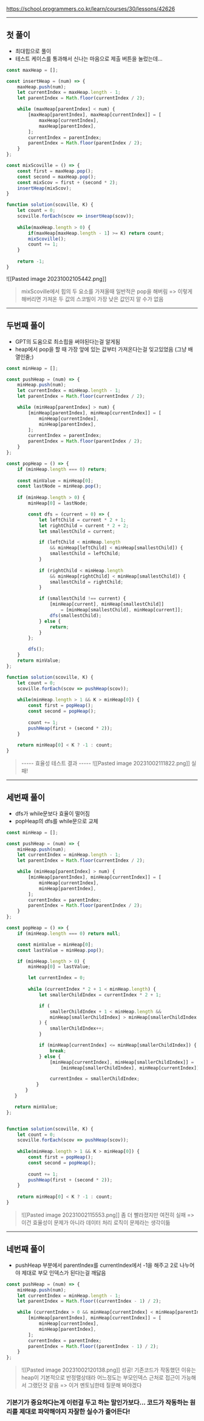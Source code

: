 https://school.programmers.co.kr/learn/courses/30/lessons/42626

---
## 첫 풀이

- 최대힙으로 풀이
- 테스트 케이스를 통과해서 신나는 마음으로 제출 버튼을 눌렀는데...


```javascript
const maxHeap = [];

const insertHeap = (num) => {
    maxHeap.push(num);
    let currentIndex = maxHeap.length - 1;
    let parentIndex = Math.floor(currentIndex / 2);

    while (maxHeap[parentIndex] < num) {
        [maxHeap[parentIndex], maxHeap[currentIndex]] = [
            maxHeap[currentIndex],
            maxHeap[parentIndex],
        ];
        currentIndex = parentIndex;
        parentIndex = Math.floor(parentIndex / 2);
    }
};

const mixScoville = () => {
    const first = maxHeap.pop();
    const second = maxHeap.pop();
    const mixScov = first + (second * 2);
    insertHeap(mixScov);
}

function solution(scoville, K) {
    let count = 0;
    scoville.forEach(scov => insertHeap(scov));
    
    while(maxHeap.length > 0) {
        if(maxHeap[maxHeap.length - 1] >= K) return count;
        mixScoville();
        count += 1;
    }
    
    return -1;
}
```

 ![[Pasted image 20231002105442.png]]

> mixScoville에서 힙의 두 요소를 가져올때 일반적은 pop을 해버림
> => 이렇게 해버리면 가져온 두 값의 스코빌이 가장 낮은 값인지 알 수가 없음


---

## 두번째 풀이

- GPT의 도움으로 최소힙을 써야된다는걸 알게됨
- heap에서 pop을 할 때 가장 앞에 있는 값부터 가져온다는걸 잊고있었음 (그냥 배열인줄;)

```javascript
const minHeap = [];

const pushHeap = (num) => {
    minHeap.push(num);
    let currentIndex = minHeap.length - 1;
    let parentIndex = Math.floor(currentIndex / 2);

    while (minHeap[parentIndex] > num) {
        [minHeap[parentIndex], minHeap[currentIndex]] = [
            minHeap[currentIndex],
            minHeap[parentIndex],
        ];
        currentIndex = parentIndex;
        parentIndex = Math.floor(parentIndex / 2);
    }
};

const popHeap = () => {
    if (minHeap.length === 0) return;
    
    const minValue = minHeap[0];
    const lastNode = minHeap.pop();
    
    if (minHeap.length > 0) {
        minHeap[0] = lastNode;

        const dfs = (current = 0) => {
            let leftChild = current * 2 + 1;
            let rightChild = current * 2 + 2;
            let smallestChild = current;

            if (leftChild < minHeap.length 
	            && minHeap[leftChild] < minHeap[smallestChild]) {
                smallestChild = leftChild;
            }
            
            if (rightChild < minHeap.length 
	            && minHeap[rightChild] < minHeap[smallestChild]) {
                smallestChild = rightChild;
            }

            if (smallestChild !== current) {
                [minHeap[current], minHeap[smallestChild]] 
	                = [minHeap[smallestChild], minHeap[current]];
                dfs(smallestChild);
            } else {
                return;
            }
        };

        dfs();
    }
    return minValue;
};

function solution(scoville, K) {
    let count = 0;
    scoville.forEach(scov => pushHeap(scov));
    
    while(minHeap.length > 1 && K > minHeap[0]) {
        const first = popHeap();
        const second = popHeap();
        
        count += 1;
        pushHeap(first + (second * 2));
    }
    
    return minHeap[0] < K ? -1 : count;
}
```

> ----- 효율성 테스트 결과 -----
> ![[Pasted image 20231002111822.png]]
> 실패!


---

## 세번째 풀이

- dfs가 while문보다 효율이 떨어짐
- popHeap의 dfs를 while문으로 교체

```javascript
const minHeap = [];

const pushHeap = (num) => {
    minHeap.push(num);
    let currentIndex = minHeap.length - 1;
    let parentIndex = Math.floor(currentIndex / 2);

    while (minHeap[parentIndex] > num) {
        [minHeap[parentIndex], minHeap[currentIndex]] = [
            minHeap[currentIndex],
            minHeap[parentIndex],
        ];
        currentIndex = parentIndex;
        parentIndex = Math.floor(parentIndex / 2);
    }
};

const popHeap = () => {
    if (minHeap.length === 0) return null;

    const minValue = minHeap[0];
    const lastValue = minHeap.pop();

    if (minHeap.length > 0) {
        minHeap[0] = lastValue;

        let currentIndex = 0;
        
        while (currentIndex * 2 + 1 < minHeap.length) {
            let smallerChildIndex = currentIndex * 2 + 1;

            if (
                smallerChildIndex + 1 < minHeap.length && 
                minHeap[smallerChildIndex] > minHeap[smallerChildIndex + 1]
            ) { 
                smallerChildIndex++;
            }

            if (minHeap[currentIndex] <= minHeap[smallerChildIndex]) { 
                break; 
            } else { 
                [minHeap[currentIndex], minHeap[smallerChildIndex]] =
                    [minHeap[smallerChildIndex], minHeap[currentIndex]]; 

                currentIndex = smallerChildIndex; 
           }
       }
   }

   return minValue;
};


function solution(scoville, K) {
    let count = 0;
    scoville.forEach(scov => pushHeap(scov));
    
    while(minHeap.length > 1 && K > minHeap[0]) {
        const first = popHeap();
        const second = popHeap();
        
        count += 1;
        pushHeap(first + (second * 2));
    }
    
    return minHeap[0] < K ? -1 : count;
}
```


> ![[Pasted image 20231002115553.png]]
> 좀 더 빨라졌지만 여전히 실패
> => 이건 효율성이 문제가 아니라 데이터 처리 로직이 문제라는 생각이듦


---

## 네번째 풀이

- pushHeap 부분에서 parentIndex를 currentIndex에서 -1을 해주고 2로 나누어야 제대로 부모 인덱스가 된다는걸 깨닳음

```javascript
const pushHeap = (num) => {
    minHeap.push(num);
    let currentIndex = minHeap.length - 1;
    let parentIndex = Math.floor((currentIndex - 1) / 2);

    while (currentIndex > 0 && minHeap[currentIndex] < minHeap[parentIndex]) {
        [minHeap[parentIndex], minHeap[currentIndex]] = [
            minHeap[currentIndex],
            minHeap[parentIndex],
        ];
        currentIndex = parentIndex;
        parentIndex = Math.floor((parentIndex - 1) / 2);
    }
};
```

>![[Pasted image 20231002120138.png]]
>성공!
>기존코드가 작동했던 이유는 heap이 기본적으로 반정렬상태라 어느정도는 부모인덱스 근처로 접근이 가능해서 그랬던것 같음
>=> 이거 멘토님한테 질문해 봐야겠다



### 기본기가 중요하다는게 이런걸 두고 하는 말인가보다... 코드가 작동하는 원리를 제대로 파악해야지 자잘한 실수가 줄어든다!